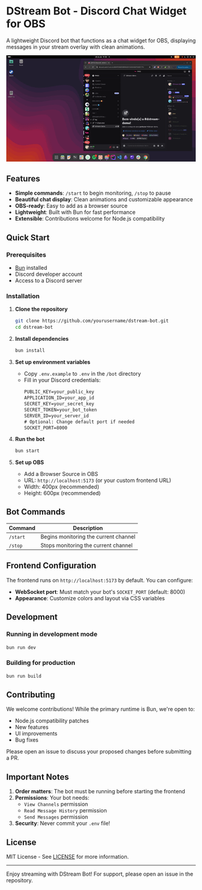 # DStream Bot - Discord Chat Widget for OBS

A lightweight Discord bot that functions as a chat widget for OBS, displaying messages in your stream overlay with clean animations.

![image](assets/demo.gif)

## Features
- **Simple commands**: `/start` to begin monitoring, `/stop` to pause
- **Beautiful chat display**: Clean animations and customizable appearance
- **OBS-ready**: Easy to add as a browser source
- **Lightweight**: Built with Bun for fast performance
- **Extensible**: Contributions welcome for Node.js compatibility

## Quick Start

### Prerequisites
- [Bun](https://bun.sh/) installed
- Discord developer account
- Access to a Discord server

### Installation
1. **Clone the repository**
   ```bash
   git clone https://github.com/yourusername/dstream-bot.git
   cd dstream-bot
   ```

2. **Install dependencies**
   ```bash
   bun install
   ```

3. **Set up environment variables**
   - Copy `.env.example` to `.env` in the `/bot` directory
   - Fill in your Discord credentials:
     ```env
     PUBLIC_KEY=your_public_key
     APPLICATION_ID=your_app_id
     SECRET_KEY=your_secret_key
     SECRET_TOKEN=your_bot_token
     SERVER_ID=your_server_id
     # Optional: Change default port if needed
     SOCKET_PORT=8000
     ```

4. **Run the bot**
   ```bash
   bun start
   ```

5. **Set up OBS**
   - Add a Browser Source in OBS
   - URL: `http://localhost:5173` (or your custom frontend URL)
   - Width: 400px (recommended)
   - Height: 600px (recommended)

## Bot Commands

| Command  | Description                           |
|----------|---------------------------------------|
| `/start` | Begins monitoring the current channel |
| `/stop`  | Stops monitoring the current channel  |

## Frontend Configuration

The frontend runs on `http://localhost:5173` by default. You can configure:
- **WebSocket port**: Must match your bot's `SOCKET_PORT` (default: 8000)
- **Appearance**: Customize colors and layout via CSS variables

## Development

### Running in development mode
```bash
bun run dev
```

### Building for production
```bash
bun run build
```

## Contributing

We welcome contributions! While the primary runtime is Bun, we're open to:
- Node.js compatibility patches
- New features
- UI improvements
- Bug fixes

Please open an issue to discuss your proposed changes before submitting a PR.

## Important Notes

1. **Order matters**: The bot must be running before starting the frontend
2. **Permissions**: Your bot needs:
   - `View Channels` permission
   - `Read Message History` permission
   - `Send Messages` permission
3. **Security**: Never commit your `.env` file!

## License

MIT License - See [LICENSE](LICENSE) for more information.

---

Enjoy streaming with DStream Bot! For support, please open an issue in the repository.
